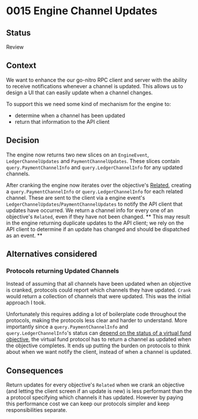 # 0015 Engine Channel Updates

## Status

Review

## Context

We want to enhance the our go-nitro RPC client and server with the ability to receive notifications whenever a channel is updated. This allows us to design a UI that can easily update when a channel changes.

To support this we need some kind of mechanism for the engine to:

- determine when a channel has been updated
- return that information to the API client

## Decision

The engine now returns two new slices on an `EngineEvent`, `LedgerChannelUpdates` and `PaymentChannelUpdates`. These slices contain `query.PaymentChannelInfo` and `query.LedgerChannelInfo` for any updated channels.

After cranking the engine now iterates over the objective's [Related](../protocols/interfaces.go#L87), creating a `query.PaymentChannelInfo` or `query.LedgerChannelInfo` for each related channel. These are sent to the client via a engine event's `LedgerChannelUpdates`/`PaymentChannelUpdates` to notify the API client that updates have occurred. We return a channel info for every one of an objective's `Related`, even if they have not been changed. ** This may result in the engine returning duplicate updates to the API client; we rely on the API client to determine if an update has changed and should be dispatched as an event. **

## Alternatives considered

### Protocols returning Updated Channels

Instead of assuming that all channels have been updated when an objective is cranked, protocols could report which channels they have updated. `Crank` would return a collection of channels that were updated. This was the initial approach I took.

Unfortunately this requires adding a lot of boilerplate code throughout the protocols, making the protocols less clear and harder to understand. More importantly since a `query.PaymentChannelInfo` and `query.LedgerChannelInfo`'s status can [depend on the status of a virtual fund objective](../client/query/query.go#L180), the virtual fund protocol has to return a channel as updated when the objective completes. It ends up putting the burden on protocols to think about when we want notify the client, instead of when a channel is updated.

## Consequences

Return updates for every objective's `Related` when we crank an objective (and letting the client screen if an update is new) is less performant than the a protocol specifying which channels it has updated. However by paying this performance cost we can keep our protocols simpler and keep responsibilities separate.
